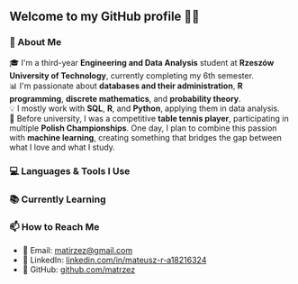 ## Welcome to my GitHub profile 👨‍💻

### 👋 About Me

🎓 I'm a third-year **Engineering and Data Analysis** student at **Rzeszów University of Technology**, currently completing my 6th semester.  
📊 I'm passionate about **databases and their administration**, **R programming**, **discrete mathematics**, and **probability theory**.  
💡 I mostly work with **SQL**, **R**, and **Python**, applying them in data analysis.  
🏓 Before university, I was a competitive **table tennis player**, participating in multiple **Polish Championships**. One day, I plan to combine this passion with **machine learning**, creating something that bridges the gap between what I love and what I study.  

### 💻 Languages & Tools I Use

### 📚 Currently Learning



### 📫 How to Reach Me

- 📧 Email: [matirzez@gmail.com](mailto:matirzez@gmail.com)  
- 💼 LinkedIn: [linkedin.com/in/mateusz-r-a18216324](https://www.linkedin.com/in/mateusz-r-a18216324/)  
- 🐙 GitHub: [github.com/matrzez](https://github.com/matrzez)


